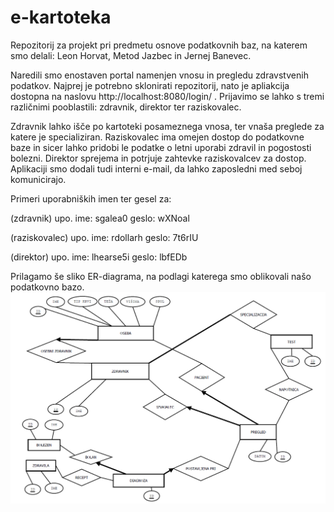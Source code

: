 # e-kartoteka
Repozitorij za projekt pri predmetu osnove podatkovnih baz, na katerem smo delali: Leon Horvat, Metod Jazbec in Jernej Banevec.

Naredili smo enostaven portal namenjen vnosu in pregledu zdravstvenih podatkov. Najprej je potrebno sklonirati repozitorij, nato je apliakcija dostopna na naslovu http://localhost:8080/login/ . Prijavimo se lahko s tremi različnimi pooblastili: zdravnik, direktor ter raziskovalec.

Zdravnik lahko išče po kartoteki posameznega vnosa, ter vnaša preglede za katere je specializiran. Raziskovalec ima omejen dostop do podatkovne baze in sicer lahko pridobi le podatke o letni uporabi zdravil in pogostosti bolezni. Direktor sprejema in potrjuje zahtevke raziskovalcev za dostop. Aplikaciji smo dodali tudi interni e-mail, da lahko zaposledni med seboj komunicirajo.

Primeri uporabniških imen ter gesel za:

(zdravnik)
upo. ime: sgalea0
geslo: wXNoal

(raziskovalec)
upo. ime: rdollarh
geslo: 7t6rIU

(direktor)
upo. ime: lhearse5i
geslo: lbfEDb



Prilagamo še sliko ER-diagrama, na podlagi katerega smo oblikovali našo podatkovno bazo.
![alt text](ER-diagram.png)


